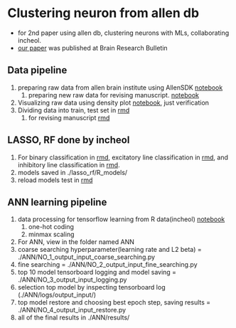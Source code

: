 # Clustering neuron from allen db

* for 2nd paper using allen db, clustering neurons with MLs, collaborating incheol.
* [our paper](https://mail.google.com/mail/u/0/#inbox/FMfcgxwDqfMPDTDDBtlxZlQmdWVtcbSJ) was published at Brain Research Bulletin 

## Data pipeline

1. preparing raw data from allen brain institute using AllenSDK [notebook](./Data_prep/allen_data_download_2018FEB.ipynb)
    1. preparing new raw data for revising manuscript. [notebook](./Data_prep/revising_data.ipynb)
1. Visualizing raw data using density plot [notebook](./Data_prep/allen_data_visualize.ipynb), just verification
1. Dividing data into train, test set in [rmd](./Data_prep/dividing_data.Rmd)
    1. for revising manuscript [rmd](./Data_pre/dividing_revised_data.Rmd)

## LASSO, RF done by incheol

1. For binary classification in [rmd](./lasso_rf/binary_model.Rmd), excitatory line classification in [rmd](./lasso_rf/eline_model.Rmd), and inhibitory line classification in [rmd](./lasso_rf/iline_model.Rmd).
1. models saved in ./lasso_rf/R_models/
1. reload models test in [rmd](./lasso_rf/reload_model_test.Rmd)

## ANN learning pipeline

1. data processing for tensorflow learning from R data(incheol) [notebook](./Data_prep/data_processing_for_ANN_180227.ipynb)
    1. one-hot coding
    1. minmax scaling
1. For ANN, view in the folder named ANN
1. coarse searching hyperparameter(learning rate and L2 beta) = ./ANN/NO_1_output_input_coarse_searching.py
1. fine searching = ./ANN/NO_2_output_input_fine_searching.py
1. top 10 model tensorboard logging and model saving = ./ANN/NO_3_output_input_logging.py
1. selection top model by inspecting tensorboard log (./ANN/logs/output_input/)
1. top model restore and choosing best epoch step, saving results = ./ANN/NO_4_output_input_restore.py
1. all of the final results in ./ANN/results/


